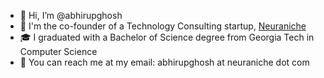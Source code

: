 - 👋 Hi, I’m @abhirupghosh
- 💼 I'm the co-founder of a Technology Consulting startup, [Neuraniche](www.neuraniche.com)
- 🎓 I graduated with a Bachelor of Science degree from Georgia Tech in Computer Science
- 📧 You can reach me at my email: abhirupghosh at neuraniche dot com
<!---
abhirupghosh/abhirupghosh is a ✨ special ✨ repository because its `README.md` (this file) appears on your GitHub profile.
You can click the Preview link to take a look at your changes.
--->
